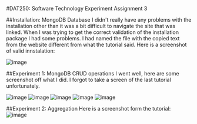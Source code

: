#DAT250: Software Technology Experiment Assignment 3

##Installation: MongoDB Database
I didn't really have any problems with the installation other than it was a bit difficult to navigate the site that was linked. 
When I was trying to get the correct validation of the installation package I had some problems. I had named the file with the copied text from the website different from what the tutorial said.
Here is a screenshot of valid innstalation:

![image](https://user-images.githubusercontent.com/42578149/133611726-053dd2d1-4293-4bf5-993a-9439b01c4052.png)


##Experiment 1: MongoDB CRUD operations
I went well, here are some screenshot off what I did. I forgot to take a screen of the last tutorial unfortunately.

![image](https://user-images.githubusercontent.com/42578149/133612443-7be00d1e-c8eb-4a8f-9465-aefd50f03de5.png)
![image](https://user-images.githubusercontent.com/42578149/133612467-6b0b2c5d-97e7-4fdf-b540-5fbc6d876830.png)
![image](https://user-images.githubusercontent.com/42578149/133612499-35228e43-ef85-414c-b483-01d6a8217b8e.png)
![image](https://user-images.githubusercontent.com/42578149/133612514-ff801247-8b75-4be8-a8cb-0bb713e50995.png)
![image](https://user-images.githubusercontent.com/42578149/133612528-4c573d76-6c6a-483d-a9d6-422039335c1f.png)


##Experiment 2: Aggregation
Here is a screenshot form the tutorial:
![image](https://user-images.githubusercontent.com/42578149/133612608-3fcc340b-c682-46b0-add6-b30dcdfe3816.png)

